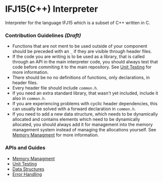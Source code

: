# IFJ15(C++) Interpreter

Interpreter for the language IFJ15 which is a subset of C++ written in C.

### Contribution Guidelines *(Draft)*

- Functions that are not ment to be used outside of your component should be preceded with an `_` if they are visible through header files.
- If the code you are writing is to be used as a library, that is called through an API in the main interpreter code, you should always test that code before commiting it to the main repository. See [Unit Testing](doc/Testing.md) for more information.
- There should be no no definitions of functions, only declarations, in header files.
- Every header file should include `common.h`.
- If you need an extra standard library, that wasn't yet included, include it also in `common.h`.
- If you are experiencing problems with cyclic header dependencies, this can usually be solved with a forward declaration in `common.h`.
- If you need to add a new data structure, which needs to be dynamically allocated and contains elements which need to be dynamically allocated, you should always add it for management into the memory management system instead of managing the allocations yourself. See [Memory Managment](doc/Memory.md) for more information.

### APIs and Guides

- [Memory Managment](doc/Memory.md)
- [Unit Testing](doc/Testing.md)
- [Data Structures](doc/Datastructures.md)
- [Error Handling](doc/Error.md)
